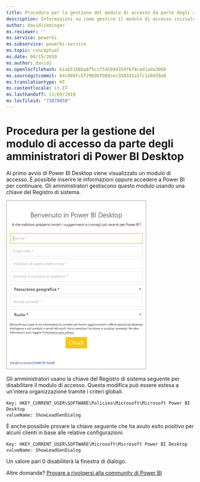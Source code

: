 ```yaml
---
title: Procedura per la gestione del modulo di accesso da parte degli amministratori di Power BI Desktop
description: Informazioni su come gestire il modulo di accesso iniziale durante l'apertura di Power BI Desktop.
author: davidiseminger
ms.reviewer: ''
ms.service: powerbi
ms.subservice: powerbi-service
ms.topic: conceptual
ms.date: 04/15/2019
ms.author: davidi
ms.openlocfilehash: b1ab5188ba8f5ccf54589d359f6f8ced1ada3060
ms.sourcegitcommit: 64c860fcbf2969bf089cec358331a1fc1e0d39a8
ms.translationtype: HT
ms.contentlocale: it-IT
ms.lasthandoff: 11/09/2019
ms.locfileid: "73878850"
---
```

# <a name="how-administrators-can-manage-the-power-bi-desktop-sign-in-form"></a>Procedura per la gestione del modulo di accesso da parte degli amministratori di Power BI Desktop
Al primo avvio di Power BI Desktop viene visualizzato un modulo di accesso. È possibile inserire le informazioni oppure accedere a Power BI per continuare. Gli amministratori gestiscono questo modulo usando una chiave del Registro di sistema. 

![Modulo di accesso iniziale per Power BI Desktop](media/desktop-admin-sign-in-form/sign-in-form.png)

Gli amministratori usano la chiave del Registro di sistema seguente per disabilitare il modulo di accesso. Questa modifica può essere estesa a un'intera organizzazione tramite i criteri globali.

```
Key: HKEY_CURRENT_USER\SOFTWARE\Policies\Microsoft\Microsoft Power BI Desktop
valueName: ShowLeadGenDialog
```
È anche possibile provare la chiave seguente che ha avuto esito positivo per alcuni clienti in base alle relative configurazioni:

```
Key: HKEY_CURRENT_USER\SOFTWARE\Microsoft\Microsoft Power BI Desktop
valueName: ShowLeadGenDialog
```

Un valore pari 0 disabiliterà la finestra di dialogo.




Altre domande? [Provare a rivolgersi alla community di Power BI](https://community.powerbi.com/)

